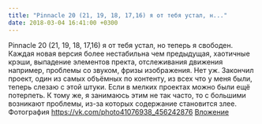 ```yaml
---
title: "Pinnacle 20 (21, 19, 18, 17,16) я от тебя устал, н..."
date: 2018-03-04 16:41:00 +0300
---
```


Pinnacle 20 (21, 19, 18, 17,16) я от тебя устал, но теперь я свободен. Каждая новая версия более нестабильна чем предыдущая, хаотичные крэши, выпадение элементов пректа, отслеживания движения например, проблемы со звуком, фризы изображения. Нет уж. Закончил проект, один из самых объёмных по контенту, из всех что у меня были, теперь слезаю с этой штуки. Если в мелких проектах можно были ещё потерпеть. К тому же, я занимаюсь этим не так часто, то с большими возникают проблемы, из-за которых содержание становится злее.
Фотография
<a class="vk-attach" href="https://vk.com/photo41076938_456242876">https://vk.com/photo41076938_456242876</a>
<a class="vk-attach" href="https://vk.com/photo41076938_456242876">Вложение</a>
